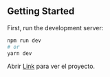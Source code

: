 ## Getting Started

First, run the development server:

```bash
npm run dev
# or
yarn dev
```

Abrir [Link](https://portafolio-reto.vercel.app/) para ver el proyecto.


